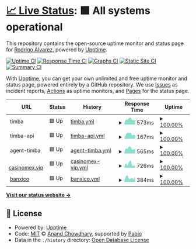 # [📈 Live Status](https://alvarezrrj.github.io/timba-upptime): <!--live status--> **🟩 All systems operational**

This repository contains the open-source uptime monitor and status page for [Rodrigo Alvarez](https://alvarezrrj.github.io/upptime), powered by [Upptime](https://github.com/upptime/upptime).

[![Uptime CI](https://github.com/alvarezrrj/upptime/workflows/Uptime%20CI/badge.svg)](https://github.com/alvarezrrj/upptime/actions?query=workflow%3A%22Uptime+CI%22)
[![Response Time CI](https://github.com/alvarezrrj/upptime/workflows/Response%20Time%20CI/badge.svg)](https://github.com/alvarezrrj/upptime/actions?query=workflow%3A%22Response+Time+CI%22)
[![Graphs CI](https://github.com/alvarezrrj/upptime/workflows/Graphs%20CI/badge.svg)](https://github.com/alvarezrrj/upptime/actions?query=workflow%3A%22Graphs+CI%22)
[![Static Site CI](https://github.com/alvarezrrj/upptime/workflows/Static%20Site%20CI/badge.svg)](https://github.com/alvarezrrj/upptime/actions?query=workflow%3A%22Static+Site+CI%22)
[![Summary CI](https://github.com/alvarezrrj/upptime/workflows/Summary%20CI/badge.svg)](https://github.com/alvarezrrj/upptime/actions?query=workflow%3A%22Summary+CI%22)

With [Upptime](https://upptime.js.org), you can get your own unlimited and free uptime monitor and status page, powered entirely by a GitHub repository. We use [Issues](https://github.com/alvarezrrj/upptime/issues) as incident reports, [Actions](https://github.com/alvarezrrj/upptime/actions) as uptime monitors, and [Pages](https://alvarezrrj.github.io/upptime) for the status page.

<!--start: status pages-->
<!-- This summary is generated by Upptime (https://github.com/upptime/upptime) -->
<!-- Do not edit this manually, your changes will be overwritten -->
<!-- prettier-ignore -->
| URL | Status | History | Response Time | Uptime |
| --- | ------ | ------- | ------------- | ------ |
| <img alt="" src="https://icons.duckduckgo.com/ip3/null.ico" height="13"> timba | 🟩 Up | [timba.yml](https://github.com/alvarezrrj/timba-upptime/commits/HEAD/history/timba.yml) | <details><summary><img alt="Response time graph" src="./graphs/timba/response-time-week.png" height="20"> 573ms</summary><br><a href="https://alvarezrrj.github.io/timba-upptime/history/timba"><img alt="Response time 583" src="https://img.shields.io/endpoint?url=https%3A%2F%2Fraw.githubusercontent.com%2Falvarezrrj%2Ftimba-upptime%2FHEAD%2Fapi%2Ftimba%2Fresponse-time.json"></a><br><a href="https://alvarezrrj.github.io/timba-upptime/history/timba"><img alt="24-hour response time 678" src="https://img.shields.io/endpoint?url=https%3A%2F%2Fraw.githubusercontent.com%2Falvarezrrj%2Ftimba-upptime%2FHEAD%2Fapi%2Ftimba%2Fresponse-time-day.json"></a><br><a href="https://alvarezrrj.github.io/timba-upptime/history/timba"><img alt="7-day response time 573" src="https://img.shields.io/endpoint?url=https%3A%2F%2Fraw.githubusercontent.com%2Falvarezrrj%2Ftimba-upptime%2FHEAD%2Fapi%2Ftimba%2Fresponse-time-week.json"></a><br><a href="https://alvarezrrj.github.io/timba-upptime/history/timba"><img alt="30-day response time 523" src="https://img.shields.io/endpoint?url=https%3A%2F%2Fraw.githubusercontent.com%2Falvarezrrj%2Ftimba-upptime%2FHEAD%2Fapi%2Ftimba%2Fresponse-time-month.json"></a><br><a href="https://alvarezrrj.github.io/timba-upptime/history/timba"><img alt="1-year response time 583" src="https://img.shields.io/endpoint?url=https%3A%2F%2Fraw.githubusercontent.com%2Falvarezrrj%2Ftimba-upptime%2FHEAD%2Fapi%2Ftimba%2Fresponse-time-year.json"></a></details> | <details><summary><a href="https://alvarezrrj.github.io/timba-upptime/history/timba">100.00%</a></summary><a href="https://alvarezrrj.github.io/timba-upptime/history/timba"><img alt="All-time uptime 88.08%" src="https://img.shields.io/endpoint?url=https%3A%2F%2Fraw.githubusercontent.com%2Falvarezrrj%2Ftimba-upptime%2FHEAD%2Fapi%2Ftimba%2Fuptime.json"></a><br><a href="https://alvarezrrj.github.io/timba-upptime/history/timba"><img alt="24-hour uptime 100.00%" src="https://img.shields.io/endpoint?url=https%3A%2F%2Fraw.githubusercontent.com%2Falvarezrrj%2Ftimba-upptime%2FHEAD%2Fapi%2Ftimba%2Fuptime-day.json"></a><br><a href="https://alvarezrrj.github.io/timba-upptime/history/timba"><img alt="7-day uptime 100.00%" src="https://img.shields.io/endpoint?url=https%3A%2F%2Fraw.githubusercontent.com%2Falvarezrrj%2Ftimba-upptime%2FHEAD%2Fapi%2Ftimba%2Fuptime-week.json"></a><br><a href="https://alvarezrrj.github.io/timba-upptime/history/timba"><img alt="30-day uptime 93.01%" src="https://img.shields.io/endpoint?url=https%3A%2F%2Fraw.githubusercontent.com%2Falvarezrrj%2Ftimba-upptime%2FHEAD%2Fapi%2Ftimba%2Fuptime-month.json"></a><br><a href="https://alvarezrrj.github.io/timba-upptime/history/timba"><img alt="1-year uptime 88.08%" src="https://img.shields.io/endpoint?url=https%3A%2F%2Fraw.githubusercontent.com%2Falvarezrrj%2Ftimba-upptime%2FHEAD%2Fapi%2Ftimba%2Fuptime-year.json"></a></details>
| <img alt="" src="https://icons.duckduckgo.com/ip3/null.ico" height="13"> timba-api | 🟩 Up | [timba-api.yml](https://github.com/alvarezrrj/timba-upptime/commits/HEAD/history/timba-api.yml) | <details><summary><img alt="Response time graph" src="./graphs/timba-api/response-time-week.png" height="20"> 167ms</summary><br><a href="https://alvarezrrj.github.io/timba-upptime/history/timba-api"><img alt="Response time 160" src="https://img.shields.io/endpoint?url=https%3A%2F%2Fraw.githubusercontent.com%2Falvarezrrj%2Ftimba-upptime%2FHEAD%2Fapi%2Ftimba-api%2Fresponse-time.json"></a><br><a href="https://alvarezrrj.github.io/timba-upptime/history/timba-api"><img alt="24-hour response time 189" src="https://img.shields.io/endpoint?url=https%3A%2F%2Fraw.githubusercontent.com%2Falvarezrrj%2Ftimba-upptime%2FHEAD%2Fapi%2Ftimba-api%2Fresponse-time-day.json"></a><br><a href="https://alvarezrrj.github.io/timba-upptime/history/timba-api"><img alt="7-day response time 167" src="https://img.shields.io/endpoint?url=https%3A%2F%2Fraw.githubusercontent.com%2Falvarezrrj%2Ftimba-upptime%2FHEAD%2Fapi%2Ftimba-api%2Fresponse-time-week.json"></a><br><a href="https://alvarezrrj.github.io/timba-upptime/history/timba-api"><img alt="30-day response time 160" src="https://img.shields.io/endpoint?url=https%3A%2F%2Fraw.githubusercontent.com%2Falvarezrrj%2Ftimba-upptime%2FHEAD%2Fapi%2Ftimba-api%2Fresponse-time-month.json"></a><br><a href="https://alvarezrrj.github.io/timba-upptime/history/timba-api"><img alt="1-year response time 160" src="https://img.shields.io/endpoint?url=https%3A%2F%2Fraw.githubusercontent.com%2Falvarezrrj%2Ftimba-upptime%2FHEAD%2Fapi%2Ftimba-api%2Fresponse-time-year.json"></a></details> | <details><summary><a href="https://alvarezrrj.github.io/timba-upptime/history/timba-api">100.00%</a></summary><a href="https://alvarezrrj.github.io/timba-upptime/history/timba-api"><img alt="All-time uptime 88.05%" src="https://img.shields.io/endpoint?url=https%3A%2F%2Fraw.githubusercontent.com%2Falvarezrrj%2Ftimba-upptime%2FHEAD%2Fapi%2Ftimba-api%2Fuptime.json"></a><br><a href="https://alvarezrrj.github.io/timba-upptime/history/timba-api"><img alt="24-hour uptime 100.00%" src="https://img.shields.io/endpoint?url=https%3A%2F%2Fraw.githubusercontent.com%2Falvarezrrj%2Ftimba-upptime%2FHEAD%2Fapi%2Ftimba-api%2Fuptime-day.json"></a><br><a href="https://alvarezrrj.github.io/timba-upptime/history/timba-api"><img alt="7-day uptime 100.00%" src="https://img.shields.io/endpoint?url=https%3A%2F%2Fraw.githubusercontent.com%2Falvarezrrj%2Ftimba-upptime%2FHEAD%2Fapi%2Ftimba-api%2Fuptime-week.json"></a><br><a href="https://alvarezrrj.github.io/timba-upptime/history/timba-api"><img alt="30-day uptime 93.01%" src="https://img.shields.io/endpoint?url=https%3A%2F%2Fraw.githubusercontent.com%2Falvarezrrj%2Ftimba-upptime%2FHEAD%2Fapi%2Ftimba-api%2Fuptime-month.json"></a><br><a href="https://alvarezrrj.github.io/timba-upptime/history/timba-api"><img alt="1-year uptime 88.05%" src="https://img.shields.io/endpoint?url=https%3A%2F%2Fraw.githubusercontent.com%2Falvarezrrj%2Ftimba-upptime%2FHEAD%2Fapi%2Ftimba-api%2Fuptime-year.json"></a></details>
| <img alt="" src="https://icons.duckduckgo.com/ip3/null.ico" height="13"> agent-timba | 🟩 Up | [agent-timba.yml](https://github.com/alvarezrrj/timba-upptime/commits/HEAD/history/agent-timba.yml) | <details><summary><img alt="Response time graph" src="./graphs/agent-timba/response-time-week.png" height="20"> 565ms</summary><br><a href="https://alvarezrrj.github.io/timba-upptime/history/agent-timba"><img alt="Response time 350" src="https://img.shields.io/endpoint?url=https%3A%2F%2Fraw.githubusercontent.com%2Falvarezrrj%2Ftimba-upptime%2FHEAD%2Fapi%2Fagent-timba%2Fresponse-time.json"></a><br><a href="https://alvarezrrj.github.io/timba-upptime/history/agent-timba"><img alt="24-hour response time 642" src="https://img.shields.io/endpoint?url=https%3A%2F%2Fraw.githubusercontent.com%2Falvarezrrj%2Ftimba-upptime%2FHEAD%2Fapi%2Fagent-timba%2Fresponse-time-day.json"></a><br><a href="https://alvarezrrj.github.io/timba-upptime/history/agent-timba"><img alt="7-day response time 565" src="https://img.shields.io/endpoint?url=https%3A%2F%2Fraw.githubusercontent.com%2Falvarezrrj%2Ftimba-upptime%2FHEAD%2Fapi%2Fagent-timba%2Fresponse-time-week.json"></a><br><a href="https://alvarezrrj.github.io/timba-upptime/history/agent-timba"><img alt="30-day response time 533" src="https://img.shields.io/endpoint?url=https%3A%2F%2Fraw.githubusercontent.com%2Falvarezrrj%2Ftimba-upptime%2FHEAD%2Fapi%2Fagent-timba%2Fresponse-time-month.json"></a><br><a href="https://alvarezrrj.github.io/timba-upptime/history/agent-timba"><img alt="1-year response time 350" src="https://img.shields.io/endpoint?url=https%3A%2F%2Fraw.githubusercontent.com%2Falvarezrrj%2Ftimba-upptime%2FHEAD%2Fapi%2Fagent-timba%2Fresponse-time-year.json"></a></details> | <details><summary><a href="https://alvarezrrj.github.io/timba-upptime/history/agent-timba">100.00%</a></summary><a href="https://alvarezrrj.github.io/timba-upptime/history/agent-timba"><img alt="All-time uptime 87.68%" src="https://img.shields.io/endpoint?url=https%3A%2F%2Fraw.githubusercontent.com%2Falvarezrrj%2Ftimba-upptime%2FHEAD%2Fapi%2Fagent-timba%2Fuptime.json"></a><br><a href="https://alvarezrrj.github.io/timba-upptime/history/agent-timba"><img alt="24-hour uptime 100.00%" src="https://img.shields.io/endpoint?url=https%3A%2F%2Fraw.githubusercontent.com%2Falvarezrrj%2Ftimba-upptime%2FHEAD%2Fapi%2Fagent-timba%2Fuptime-day.json"></a><br><a href="https://alvarezrrj.github.io/timba-upptime/history/agent-timba"><img alt="7-day uptime 100.00%" src="https://img.shields.io/endpoint?url=https%3A%2F%2Fraw.githubusercontent.com%2Falvarezrrj%2Ftimba-upptime%2FHEAD%2Fapi%2Fagent-timba%2Fuptime-week.json"></a><br><a href="https://alvarezrrj.github.io/timba-upptime/history/agent-timba"><img alt="30-day uptime 93.01%" src="https://img.shields.io/endpoint?url=https%3A%2F%2Fraw.githubusercontent.com%2Falvarezrrj%2Ftimba-upptime%2FHEAD%2Fapi%2Fagent-timba%2Fuptime-month.json"></a><br><a href="https://alvarezrrj.github.io/timba-upptime/history/agent-timba"><img alt="1-year uptime 87.68%" src="https://img.shields.io/endpoint?url=https%3A%2F%2Fraw.githubusercontent.com%2Falvarezrrj%2Ftimba-upptime%2FHEAD%2Fapi%2Fagent-timba%2Fuptime-year.json"></a></details>
| <img alt="" src="https://icons.duckduckgo.com/ip3/casinomex.vip.ico" height="13"> [casinomex.vip](https://casinomex.vip) | 🟩 Up | [casinomex-vip.yml](https://github.com/alvarezrrj/timba-upptime/commits/HEAD/history/casinomex-vip.yml) | <details><summary><img alt="Response time graph" src="./graphs/casinomex-vip/response-time-week.png" height="20"> 726ms</summary><br><a href="https://alvarezrrj.github.io/timba-upptime/history/casinomex-vip"><img alt="Response time 676" src="https://img.shields.io/endpoint?url=https%3A%2F%2Fraw.githubusercontent.com%2Falvarezrrj%2Ftimba-upptime%2FHEAD%2Fapi%2Fcasinomex-vip%2Fresponse-time.json"></a><br><a href="https://alvarezrrj.github.io/timba-upptime/history/casinomex-vip"><img alt="24-hour response time 618" src="https://img.shields.io/endpoint?url=https%3A%2F%2Fraw.githubusercontent.com%2Falvarezrrj%2Ftimba-upptime%2FHEAD%2Fapi%2Fcasinomex-vip%2Fresponse-time-day.json"></a><br><a href="https://alvarezrrj.github.io/timba-upptime/history/casinomex-vip"><img alt="7-day response time 726" src="https://img.shields.io/endpoint?url=https%3A%2F%2Fraw.githubusercontent.com%2Falvarezrrj%2Ftimba-upptime%2FHEAD%2Fapi%2Fcasinomex-vip%2Fresponse-time-week.json"></a><br><a href="https://alvarezrrj.github.io/timba-upptime/history/casinomex-vip"><img alt="30-day response time 1373" src="https://img.shields.io/endpoint?url=https%3A%2F%2Fraw.githubusercontent.com%2Falvarezrrj%2Ftimba-upptime%2FHEAD%2Fapi%2Fcasinomex-vip%2Fresponse-time-month.json"></a><br><a href="https://alvarezrrj.github.io/timba-upptime/history/casinomex-vip"><img alt="1-year response time 676" src="https://img.shields.io/endpoint?url=https%3A%2F%2Fraw.githubusercontent.com%2Falvarezrrj%2Ftimba-upptime%2FHEAD%2Fapi%2Fcasinomex-vip%2Fresponse-time-year.json"></a></details> | <details><summary><a href="https://alvarezrrj.github.io/timba-upptime/history/casinomex-vip">100.00%</a></summary><a href="https://alvarezrrj.github.io/timba-upptime/history/casinomex-vip"><img alt="All-time uptime 99.99%" src="https://img.shields.io/endpoint?url=https%3A%2F%2Fraw.githubusercontent.com%2Falvarezrrj%2Ftimba-upptime%2FHEAD%2Fapi%2Fcasinomex-vip%2Fuptime.json"></a><br><a href="https://alvarezrrj.github.io/timba-upptime/history/casinomex-vip"><img alt="24-hour uptime 100.00%" src="https://img.shields.io/endpoint?url=https%3A%2F%2Fraw.githubusercontent.com%2Falvarezrrj%2Ftimba-upptime%2FHEAD%2Fapi%2Fcasinomex-vip%2Fuptime-day.json"></a><br><a href="https://alvarezrrj.github.io/timba-upptime/history/casinomex-vip"><img alt="7-day uptime 100.00%" src="https://img.shields.io/endpoint?url=https%3A%2F%2Fraw.githubusercontent.com%2Falvarezrrj%2Ftimba-upptime%2FHEAD%2Fapi%2Fcasinomex-vip%2Fuptime-week.json"></a><br><a href="https://alvarezrrj.github.io/timba-upptime/history/casinomex-vip"><img alt="30-day uptime 99.96%" src="https://img.shields.io/endpoint?url=https%3A%2F%2Fraw.githubusercontent.com%2Falvarezrrj%2Ftimba-upptime%2FHEAD%2Fapi%2Fcasinomex-vip%2Fuptime-month.json"></a><br><a href="https://alvarezrrj.github.io/timba-upptime/history/casinomex-vip"><img alt="1-year uptime 99.99%" src="https://img.shields.io/endpoint?url=https%3A%2F%2Fraw.githubusercontent.com%2Falvarezrrj%2Ftimba-upptime%2FHEAD%2Fapi%2Fcasinomex-vip%2Fuptime-year.json"></a></details>
| <img alt="" src="https://icons.duckduckgo.com/ip3/www.banxico.org.mx.ico" height="13"> [banxico](https://www.banxico.org.mx/cep/valida.do) | 🟩 Up | [banxico.yml](https://github.com/alvarezrrj/timba-upptime/commits/HEAD/history/banxico.yml) | <details><summary><img alt="Response time graph" src="./graphs/banxico/response-time-week.png" height="20"> 384ms</summary><br><a href="https://alvarezrrj.github.io/timba-upptime/history/banxico"><img alt="Response time 730" src="https://img.shields.io/endpoint?url=https%3A%2F%2Fraw.githubusercontent.com%2Falvarezrrj%2Ftimba-upptime%2FHEAD%2Fapi%2Fbanxico%2Fresponse-time.json"></a><br><a href="https://alvarezrrj.github.io/timba-upptime/history/banxico"><img alt="24-hour response time 362" src="https://img.shields.io/endpoint?url=https%3A%2F%2Fraw.githubusercontent.com%2Falvarezrrj%2Ftimba-upptime%2FHEAD%2Fapi%2Fbanxico%2Fresponse-time-day.json"></a><br><a href="https://alvarezrrj.github.io/timba-upptime/history/banxico"><img alt="7-day response time 384" src="https://img.shields.io/endpoint?url=https%3A%2F%2Fraw.githubusercontent.com%2Falvarezrrj%2Ftimba-upptime%2FHEAD%2Fapi%2Fbanxico%2Fresponse-time-week.json"></a><br><a href="https://alvarezrrj.github.io/timba-upptime/history/banxico"><img alt="30-day response time 380" src="https://img.shields.io/endpoint?url=https%3A%2F%2Fraw.githubusercontent.com%2Falvarezrrj%2Ftimba-upptime%2FHEAD%2Fapi%2Fbanxico%2Fresponse-time-month.json"></a><br><a href="https://alvarezrrj.github.io/timba-upptime/history/banxico"><img alt="1-year response time 730" src="https://img.shields.io/endpoint?url=https%3A%2F%2Fraw.githubusercontent.com%2Falvarezrrj%2Ftimba-upptime%2FHEAD%2Fapi%2Fbanxico%2Fresponse-time-year.json"></a></details> | <details><summary><a href="https://alvarezrrj.github.io/timba-upptime/history/banxico">100.00%</a></summary><a href="https://alvarezrrj.github.io/timba-upptime/history/banxico"><img alt="All-time uptime 99.95%" src="https://img.shields.io/endpoint?url=https%3A%2F%2Fraw.githubusercontent.com%2Falvarezrrj%2Ftimba-upptime%2FHEAD%2Fapi%2Fbanxico%2Fuptime.json"></a><br><a href="https://alvarezrrj.github.io/timba-upptime/history/banxico"><img alt="24-hour uptime 100.00%" src="https://img.shields.io/endpoint?url=https%3A%2F%2Fraw.githubusercontent.com%2Falvarezrrj%2Ftimba-upptime%2FHEAD%2Fapi%2Fbanxico%2Fuptime-day.json"></a><br><a href="https://alvarezrrj.github.io/timba-upptime/history/banxico"><img alt="7-day uptime 100.00%" src="https://img.shields.io/endpoint?url=https%3A%2F%2Fraw.githubusercontent.com%2Falvarezrrj%2Ftimba-upptime%2FHEAD%2Fapi%2Fbanxico%2Fuptime-week.json"></a><br><a href="https://alvarezrrj.github.io/timba-upptime/history/banxico"><img alt="30-day uptime 100.00%" src="https://img.shields.io/endpoint?url=https%3A%2F%2Fraw.githubusercontent.com%2Falvarezrrj%2Ftimba-upptime%2FHEAD%2Fapi%2Fbanxico%2Fuptime-month.json"></a><br><a href="https://alvarezrrj.github.io/timba-upptime/history/banxico"><img alt="1-year uptime 99.95%" src="https://img.shields.io/endpoint?url=https%3A%2F%2Fraw.githubusercontent.com%2Falvarezrrj%2Ftimba-upptime%2FHEAD%2Fapi%2Fbanxico%2Fuptime-year.json"></a></details>

<!--end: status pages-->

[**Visit our status website →**](https://alvarezrrj.github.io/timba-upptime)

## 📄 License

- Powered by: [Upptime](https://github.com/upptime/upptime)
- Code: [MIT](./LICENSE) © [Anand Chowdhary](https://anandchowdhary.com), supported by [Pabio](https://pabio.com)
- Data in the `./history` directory: [Open Database License](https://opendatacommons.org/licenses/odbl/1-0/)
